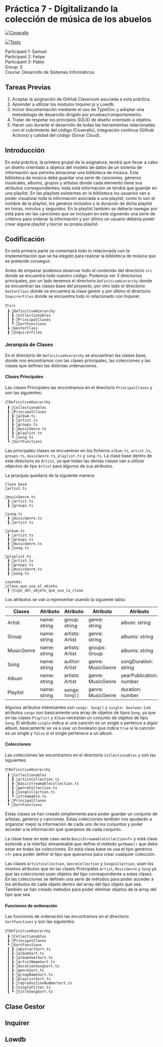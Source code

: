 # Práctica 7 - Digitalizando la colección de música de los abuelos

[![Coveralls](https://github.com/ULL-ESIT-INF-DSI-2122/ull-esit-inf-dsi-21-22-prct07-music-datamodel-grupo_s/actions/workflows/coveralls.yml/badge.svg)](https://github.com/ULL-ESIT-INF-DSI-2122/ull-esit-inf-dsi-21-22-prct07-music-datamodel-grupo_s/actions/workflows/coveralls.yml)

[![Tests](https://github.com/ULL-ESIT-INF-DSI-2122/ull-esit-inf-dsi-21-22-prct07-music-datamodel-grupo_s/actions/workflows/tests.js.yml/badge.svg)](https://github.com/ULL-ESIT-INF-DSI-2122/ull-esit-inf-dsi-21-22-prct07-music-datamodel-grupo_s/actions/workflows/tests.js.yml)

Participant 1: Samuel \
Participant 2: Felipe \
Participant 3: Pablo \
Group: S \
Course: Desarrollo de Sistemas Informáticos

## Tareas Previas
1. Aceptar la asignación de GitHub Classroom asociada a esta práctica.
2. Aprender a utilizar los módulos Inquirer.js y Lowdb.
3. Incluir documentación mediante el uso de TypeDoc y adoptar una metodología de desarrollo dirigido por pruebas/comportamiento.
4. Tratar de respetar los principios SOLID de diseño orientado a objetos.
5. Hacer uso durante el desarrollo de todas las herramientas relacionadas con el cubrimiento del código (Coveralls), integración contínua (Github Actions) y calidad del código (Sonar Cloud).

## Introducción
En esta práctica, la primera grupal de la asignatura, tendrá que llevar a cabo un diseño orientado a objetos del modelo de datos de un sistema de información que permita almacenar una biblioteca de música. Esta biblioteca de música debe guardar una serie de canciones, géneros musicales, albums, grupos y artistas donde cada elemento tiene sus atributos correspondientes; toda está información se tendrá que guardar en una playlist. En las playlists existentes en la biblioteca los usuarios van a poder visualizar toda la información asociada a una playlist, como lo son el nombre de la playlist, los géneros incluidos y la duración de dicha playlist en horas, minutos y segundos. En la playlist también se debería navegar por está para ver las canciones que se incluyen en está siguiendo una serie de criterios para ordenar la información y por último un usuario debería poder crear alguna playlist y borrar su propia playlist.

## Codificación

En está primera parte se comentará todo lo relacionada con la implementación que se ha elegido para realizar la biblioteca de música que se pretende conseguir.

Antes de empezar podemos observar todo el contenido del directorio ```src``` donde se encuentra todo nuestro código. Podemos ver 3 directorios principales, por un lado tenemos el directorio ```DefinitiveHierarchy``` donde se encuentran las clases base del proyecto, por otro lado el directorio ```GestorClass``` donde se encuentra la clase gestor y por último el directorio ```InquirerFiles``` donde se encuentra todo lo relacionado con Inquirer.

```
📦src
 ┣ 📂DefinitiveHierarchy
 ┃ ┣ 📂Collectionables
 ┃ ┣ 📂PrincipalClases
 ┃ ┗ 📂SortFunctions
 ┣ 📂GestorClass
 ┣ 📂InquirerFiles
```

### Jerarquía de Clases 

En el directorio de ```DefinitiveHierarchy``` se encuentran las clases base, donde nos encontramos con las clases principales, las colecciones y las clases que definen las distintas ordenaciones.

#### Clases Principales

Las clases Principales las encontramos en el directorio ```PrincipalClases``` y son las siguientes:

```
📦DefinitiveHierarchy
 ┣ 📂Collectionables
 ┣ 📂PrincipalClases
 ┃ ┣ 📜album.ts
 ┃ ┣ 📜artist.ts
 ┃ ┣ 📜groups.ts
 ┃ ┣ 📜musicGenre.ts
 ┃ ┣ 📜playlist.ts
 ┃ ┗ 📜song.ts
 ┗ 📂SortFunctions
```

Las principales clases se encuentran en los ficheros ```album.ts```, ```artist.ts```, ```groups.ts```, ```musicGenre.ts```, ```playlist.ts``` y ```song.ts```. La clase base dentro de este directorio es ```Artist```, ya que todas las demás clases van a utilizar objectos de tipo ```Artist``` para algunos de sus atributos. 

La jerarquía quedaría de la siguiente manera:

```
Clase base
📜artist.ts

📜musicGenre.ts
 ┣ 📜artist.ts
 ┣ 📜groups.ts

📜song.ts
 ┣ 📜musicGenre.ts
 ┣ 📜artist.ts

📜album.ts
 ┣ 📜artist.ts
 ┣ 📜groups.ts
 ┣ 📜musicGenre.ts
 ┣ 📜song.ts

📜playlist.ts
 ┣ 📜artist.ts
 ┣ 📜groups.ts
 ┣ 📜musicGenre.ts
 ┣ 📜song.ts

Leyenda:
📜clase_que_usa_el_objeto
 ┣ 📜tipo_del_objeto_que_usa_la_clase
```

Los atributos se van a representar usando la siguiente tabla: 

|   Clases   |   Atributo   |      Atributo       |       Atributo        |        Atributo         |       Atributo         |         Atributo             |
|------------|--------------|---------------------|-----------------------|-------------------------|------------------------|------------------------------|
| Artist     | name: string | group: string       | genre: string         | album: string           | publishedSongs: string | monthlyListeners: number     |
| Group      | name: string | artists: Artist     | genre: string         | albums: string          | yearCreation: number   | monthlyListener: number      |
| MusicGenre | name: string | artists: Artist     | groups: Group         | albums: string          | songs: string          |                              |
| Song       | name: string | author: Artist      | genre: MusicGenre     | songDuration: string    | single: boolean        | reproductionsNumber: number  |
| Album      | name: string | artists: Artist     | genre: MusicGenre     | yearPublication: number | songs: ```Song[]```    | groups: Group                |
| Playlist   | name: string | songs: ```Song[]``` | genre: MusicGenre     | duration: number        |                        |                              |

Algunos atributos interesantes son ```songs: Song[]``` y ```single: boolean```. Los atributos ```songs``` son basicamente una array de objetos de tipos ```Song```, ya que en las clases ```Playlist``` y ```Album``` necesitan un conjunto de objetos de tipo ```Song```. El atríbuto ```single``` indica si una canción es un single o pertence a algún album, basicamente se va a usar un booleano que indica ```true``` si la canción es un single y ```false``` si el single pertenece a un album.

#### Colecciones

Las colecciones las encontramos en el directorio ```Collectionables``` y son las siguientes:

```
📦DefinitiveHierarchy
 ┣ 📂Collectionables
 ┃ ┣ 📜artistCollection.ts
 ┃ ┣ 📜basicstreamablecollection.ts
 ┃ ┣ 📜genreCollection.ts
 ┃ ┣ 📜songCollection.ts
 ┃ ┗ 📜streamable.ts
 ┣ 📂PrincipalClases
 ┗ 📂SortFunctions
```

Estas clases se han creado simplemente para poder guardar un conjunto de artistas, géneros y canciones. Estas colecciones también nos ayudarán a organizar mejor la información de cada uno de los conjuntos y poder acceder a la información que queramos de cada conjunto.

La clase base en este caso sería ```BasicStreamableCollection<T>``` y está clase extiende a la interfaz streameable que define el método ```getName()``` que debe estar en todas las colecciones. En está clase base se usa el tipo genérico ```<T>``` para poder definir el tipo que queramos para crear cualquier colección.

Las clases ```ArtistsCollection```, ```GenreCollection``` y ```SongCollection```, usan los mismos atríbutos que en las clases Principales ```Artist```, ```MusicGenre``` y ```Song``` ya que las colecciones usan objetos del tipo correspondiente a estas clases. En las colecciones se definen una serie de métodos para poder acceder a los atríbutos de cada objeto dentro del array del tipo objeto que sea. También se han creado métodos para poder eliminar objetos de la array del tipo que sea.

#### Funciones de ordenación

Las funciones de ordenación las encontramos en el directorio ```SortFunctions``` y son las siguientes:

```
📦DefinitiveHierarchy
 ┣ 📂Collectionables
 ┣ 📂PrincipalClases
 ┗ 📂SortFunctions
 ┃ ┣ 📜abstractSort.ts
 ┃ ┣ 📜albumSort.ts
 ┃ ┣ 📜albumYearSort.ts
 ┃ ┣ 📜artistNameSort.ts
 ┃ ┣ 📜durationSongSort.ts
 ┃ ┣ 📜genreSort.ts
 ┃ ┣ 📜groupNameSort.ts
 ┃ ┣ 📜playlistSort.ts
 ┃ ┣ 📜reproductionNumberSort.ts
 ┃ ┣ 📜singleFilter.ts
 ┃ ┗ 📜titleSongSort.ts
```

## Clase Gestor

## Inquirer

## Lowdb
